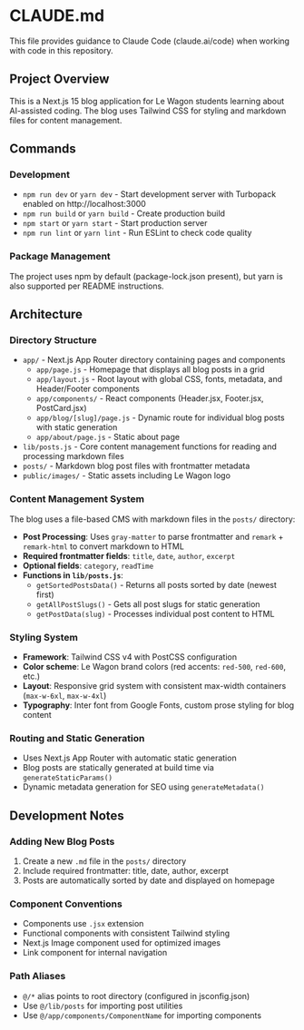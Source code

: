 # CLAUDE.md

This file provides guidance to Claude Code (claude.ai/code) when working with code in this repository.

## Project Overview

This is a Next.js 15 blog application for Le Wagon students learning about AI-assisted coding. The blog uses Tailwind CSS for styling and markdown files for content management.

## Commands

### Development
- `npm run dev` or `yarn dev` - Start development server with Turbopack enabled on http://localhost:3000
- `npm run build` or `yarn build` - Create production build
- `npm start` or `yarn start` - Start production server
- `npm run lint` or `yarn lint` - Run ESLint to check code quality

### Package Management
The project uses npm by default (package-lock.json present), but yarn is also supported per README instructions.

## Architecture

### Directory Structure
- `app/` - Next.js App Router directory containing pages and components
  - `app/page.js` - Homepage that displays all blog posts in a grid
  - `app/layout.js` - Root layout with global CSS, fonts, metadata, and Header/Footer components
  - `app/components/` - React components (Header.jsx, Footer.jsx, PostCard.jsx)
  - `app/blog/[slug]/page.js` - Dynamic route for individual blog posts with static generation
  - `app/about/page.js` - Static about page
- `lib/posts.js` - Core content management functions for reading and processing markdown files
- `posts/` - Markdown blog post files with frontmatter metadata
- `public/images/` - Static assets including Le Wagon logo

### Content Management System
The blog uses a file-based CMS with markdown files in the `posts/` directory:

- **Post Processing**: Uses `gray-matter` to parse frontmatter and `remark` + `remark-html` to convert markdown to HTML
- **Required frontmatter fields**: `title`, `date`, `author`, `excerpt`
- **Optional fields**: `category`, `readTime`
- **Functions in `lib/posts.js`**:
  - `getSortedPostsData()` - Returns all posts sorted by date (newest first)
  - `getAllPostSlugs()` - Gets all post slugs for static generation
  - `getPostData(slug)` - Processes individual post content to HTML

### Styling System
- **Framework**: Tailwind CSS v4 with PostCSS configuration
- **Color scheme**: Le Wagon brand colors (red accents: `red-500`, `red-600`, etc.)
- **Layout**: Responsive grid system with consistent max-width containers (`max-w-6xl`, `max-w-4xl`)
- **Typography**: Inter font from Google Fonts, custom prose styling for blog content

### Routing and Static Generation
- Uses Next.js App Router with automatic static generation
- Blog posts are statically generated at build time via `generateStaticParams()`
- Dynamic metadata generation for SEO using `generateMetadata()`

## Development Notes

### Adding New Blog Posts
1. Create a new `.md` file in the `posts/` directory
2. Include required frontmatter: title, date, author, excerpt
3. Posts are automatically sorted by date and displayed on homepage

### Component Conventions
- Components use `.jsx` extension
- Functional components with consistent Tailwind styling
- Next.js Image component used for optimized images
- Link component for internal navigation

### Path Aliases
- `@/*` alias points to root directory (configured in jsconfig.json)
- Use `@/lib/posts` for importing post utilities
- Use `@/app/components/ComponentName` for importing components